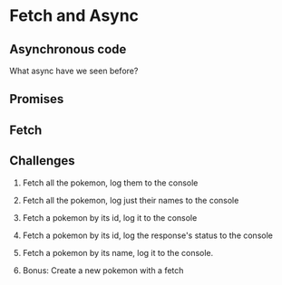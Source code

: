 # Fetch and Async

## Asynchronous code

What async have we seen before?

## Promises

## Fetch

## Challenges

1. Fetch all the pokemon, log them to the console
2. Fetch all the pokemon, log just their names to the console
3. Fetch a pokemon by its id, log it to the console
4. Fetch a pokemon by its id, log the response's status to the console
5. Fetch a pokemon by its name, log it to the console.

6. Bonus: Create a new pokemon with a fetch
